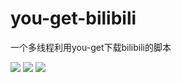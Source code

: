 <!--
 * @Author: your name
 * @Date: 2020-10-18 21:08:58
 * @LastEditTime: 2020-10-18 21:45:10
 * @LastEditors: Please set LastEditors
 * @Description: In User Settings Edit
 * @FilePath: \undefinedd:\Github\you-get-bilibili\README.md
-->
# you-get-bilibili
一个多线程利用you-get下载bilibili的脚本

![](https://img.shields.io/github/v/release/leaguejhin/you-get-bilibili)
![](https://img.shields.io/github/license/leaguejhin/you-get-bilibili)
![](https://img.shields.io/github/v/tag/leaguejhin/you-get-bilibili)